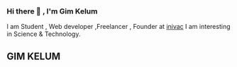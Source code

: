 ### Hi there 👋 , I'm Gim Kelum
I am Student , Web developer ,Freelancer , Founder at <a href='https://www.inivac.com'>inivac</a>
I am interesting in Science & Technology.

 <h2>GIM KELUM</h2>
 
 
 
 
<!--
**gim96/gim96** is a ✨ _special_ ✨ repository because its `README.md` (this file) appears on your GitHub profile.

Here are some ideas to get you started:

- 🔭 I’m currently working on ...
- 🌱 I’m currently learning ...
- 👯 I’m looking to collaborate on ...
- 🤔 I’m looking for help with ...
- 💬 Ask me about ...
- 📫 How to reach me: ...
- 😄 Pronouns: ...
- ⚡ Fun fact: ...
-->
